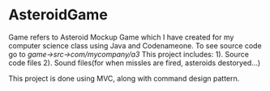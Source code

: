 # AsteroidGame
Game refers to Asteroid Mockup Game which I have created for my computer science class using Java and Codenameone.
To see source code go to <em>game->src->com/mycompany/a3</em>
This project includes:
    1). Source code files
    2). Sound files(for when missles are fired, asteroids destoryed...)
    
This project is done using MVC, along with command design pattern.

